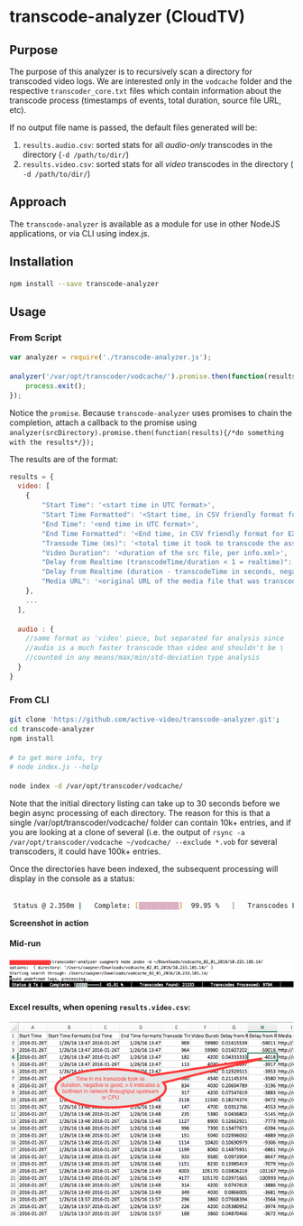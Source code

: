 # transcode-analyzer (CloudTV)

## Purpose

The purpose of this analyzer is to recursively scan a directory for transcoded video logs. We are interested only in the `vodcache` folder and the respective `transcoder_core.txt` files which contain information about the transcode process (timestamps of events, total duration, source file URL, etc).
 
If no output file name is passed, the default files generated will be:

1.  `results.audio.csv`: sorted stats for all *audio-only* transcodes in the directory (`-d /path/to/dir/`)
2.  `results.video.csv`: sorted stats for all *video* transcodes in the directory ( `-d /path/to/dir/`)

## Approach

The `transcode-analyzer` is available as a module for use in other NodeJS applications, or via CLI using index.js.

## Installation

``` bash
npm install --save transcode-analyzer
```

## Usage

### From Script

``` javascript
var analyzer = require('./transcode-analyzer.js');

analyzer('/var/opt/transcoder/vodcache/').promise.then(function(results){
    process.exit();
});
```

Notice the `promise`. Because `transcode-analyzer` uses promises to chain the completion, attach a callback to the promise using `analyzer(srcDirectory).promise.then(function(results){/*do something with the results*/});`

The results are of the format:

``` javascript
results = {
  video: [
    {
        "Start Time": '<start time in UTC format>',
        "Start Time Formatted": '<Start time, in CSV friendly format for EXCEL>',
        "End Time": '<end time in UTC format>',
        "End Time Formatted": '<End time, in CSV friendly format for EXCEL>',,
        "Transode Time (ms)": '<total time it took to transcode the asset>',
        "Video Duration": '<duration of the src file, per info.xml>',
        "Delay from Realtime (transcodeTime/duration < 1 = realtime)": <float, 1 or less is good, over 1 is bad>,
        "Delay from Realtime (duration - transcodeTime in seconds, negative is good)": <float, negative is good, positive is bad>,
        "Media URL": '<original URL of the media file that was transcoded>'
    },
    ...
  ],

  audio : {
    //same format as 'video' piece, but separated for analysis since 
    //audio is a much faster transcode than video and shouldn't be \
    //counted in any means/max/min/std-deviation type analysis
  }
}
```

### From CLI

``` bash
git clone 'https://github.com/active-video/transcode-analyzer.git';
cd transcode-analyzer
npm install

# to get more info, try
# node index.js --help

node index -d /var/opt/transcoder/vodcache/
```

Note that the initial directory listing can take up to 30 seconds before we begin async processing of each directory. The reason for this is that a single /var/opt/transcoder/vodcache/ folder can contain 10k+ entries, and if you are looking at a clone of several (i.e. the output of ```rsync -a /var/opt/transcoder/vodcache ~/vodcache/ --exclude *.vob``` for several transcoders, it could have 100k+ entries.

Once the directories have been indexed, the subsequent processing will display in the console as a status:

```bash

 Status @ 2.350m |   Complete: [▒▒▒▒▒▒▒▒▒▒]  99.95 %   ┊   Transcodes Found: 117070   ┊   Transcodes Processed: 117009   ┊

 ```

**Screenshot in action**

#### Mid-run
![Progress Screenshot](https://github.com/active-video/transcode-analyzer/raw/master/assets/progress-screenshot.png)

#### Excel results, when opening `results.video.csv`:
![Progress Screenshot](https://github.com/active-video/transcode-analyzer/raw/master/assets/excel-output-audio.png)